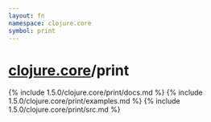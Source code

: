 ```yaml
---
layout: fn
namespace: clojure.core
symbol: print
---
```


# [clojure.core](../)/print

{% include 1.5.0/clojure.core/print/docs.md %}
{% include 1.5.0/clojure.core/print/examples.md %}
{% include 1.5.0/clojure.core/print/src.md %}

